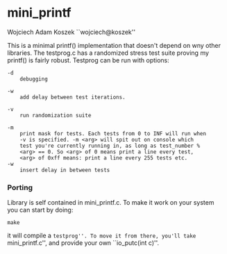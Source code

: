 # mini_printf

Wojciech Adam Koszek ``wojciech@koszek''

This is a minimal printf() implementation that doesn't depend on wny other
libraries. The testprog.c has a randomized stress test suite proving my
printf() is fairly robust. Testprog can be run with options:

	-d
		debugging

	-w
		add delay between test iterations.

	-v
		run randomization suite

	-m
		print mask for tests. Each tests from 0 to INF will run when
		-v is specified. -m <arg> will spit out on console which
		test you're currently running in, as long as test_number %
		<arg> == 0. So <arg> of 0 means print a line every test,
		<arg> of 0xff means: print a line every 255 tests etc.
	-w
		insert delay in between tests

### Porting

Library is self contained in mini_printf.c. To make it work on your
system you can start by doing:

	make

it will compile a ``testprog''. To move it from there, you'll take
``mini_printf.c'', and provide your own ``io_putc(int c)''.
